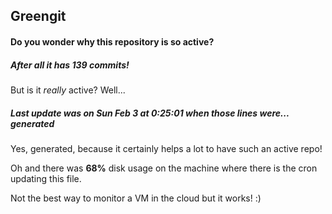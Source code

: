 ## Greengit

#### Do you wonder why this repository is so active?

##### After all it has 139 commits!

But is it *really* active? Well...

##### Last update was on Sun Feb 3 at 0:25:01 when those lines were... generated

Yes, generated, because it certainly helps a lot to have such an active repo!

Oh and there was **68%** disk usage on the machine
where there is the cron updating this file.

Not the best way to monitor a VM in the cloud but it works! :)
